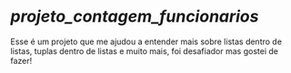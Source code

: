 # ***projeto_contagem_funcionarios***

Esse é um projeto que me ajudou a entender  mais sobre listas dentro de listas, tuplas dentro de listas e muito mais, foi desafiador mas gostei de fazer!
